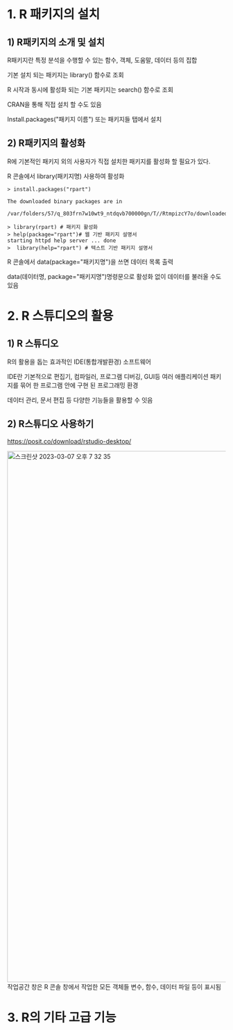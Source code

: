 # 1. R 패키지의 설치
## 1) R패키지의 소개 및 설치
R패키지란 특정 분석을 수행할 수 있는 함수, 객체, 도움말, 데이터 등의 집합

기본 설치 되는 패키지는 library() 함수로 조회

R 시작과 동시에 활성화 되는 기본 패키지는 search() 함수로 조회

CRAN을 통해 직접 설치 할 수도 있음

Install.packages("패키지 이름") 또는 패키지들 탭에서 설치

## 2) R패키지의 활성화
R에 기본적인 패키지 외의 사용자가 직접 설치한 패키지를 활성화 할 필요가 있다.

R 콘솔에서 library(패키지명) 사용하여 활성화
```
> install.packages("rpart")

The downloaded binary packages are in
	/var/folders/57/q_803frn7w10wt9_ntdqvb700000gn/T//RtmpizcY7o/downloaded_packages

> library(rpart) # 패키지 활성화
> help(package="rpart")# 웹 기반 패키지 설명서
starting httpd help server ... done
>  library(help="rpart") # 텍스트 기반 패키지 설명서
```
R 콘솔에서  data(package="패키지명")을 쓰면 데이터 목록 출력

data(데이터명, package="패키지명")명령문으로 활성화 없이 데이터를 불러올 수도 있음

# 2. R 스튜디오의 활용
## 1) R 스튜디오
R의 활용을 돕는 효과적인 IDE(통합개발환경) 소프트웨어

IDE란 기본적으로 편집기, 컴파일러, 프로그램 디버깅, GUI등 여러 애플리케이션 패키지를 묶어 한 프로그램 안에 구현 된 프로그래밍 환경

데이터 관리, 문서 편집 등 다양한 기능들을 활용할 수 잇음

## 2) R스튜디오 사용하기
https://posit.co/download/rstudio-desktop/

<img width="1222" alt="스크린샷 2023-03-07 오후 7 32 35" src="https://user-images.githubusercontent.com/121744538/223397598-9c9a9cb2-8a2a-4dde-b08f-1ebb0e9d4ab9.png">
작업공간 창은 R 콘솔 창에서 작업한 모든 객체들 변수, 함수, 데이터 파일 등이 표시됨

# 3. R의 기타 고급 기능
